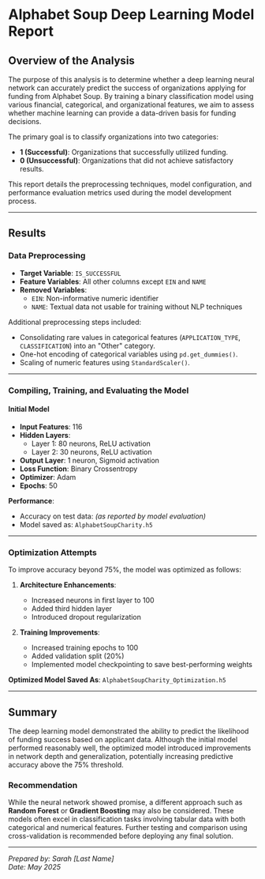 # Alphabet Soup Deep Learning Model Report

## Overview of the Analysis

The purpose of this analysis is to determine whether a deep learning neural network can accurately predict the success of organizations applying for funding from Alphabet Soup. By training a binary classification model using various financial, categorical, and organizational features, we aim to assess whether machine learning can provide a data-driven basis for funding decisions.

The primary goal is to classify organizations into two categories:
- **1 (Successful)**: Organizations that successfully utilized funding.
- **0 (Unsuccessful)**: Organizations that did not achieve satisfactory results.

This report details the preprocessing techniques, model configuration, and performance evaluation metrics used during the model development process.

---

## Results

### Data Preprocessing

- **Target Variable**: `IS_SUCCESSFUL`
- **Feature Variables**: All other columns except `EIN` and `NAME`
- **Removed Variables**: 
  - `EIN`: Non-informative numeric identifier
  - `NAME`: Textual data not usable for training without NLP techniques

Additional preprocessing steps included:
- Consolidating rare values in categorical features (`APPLICATION_TYPE`, `CLASSIFICATION`) into an "Other" category.
- One-hot encoding of categorical variables using `pd.get_dummies()`.
- Scaling of numeric features using `StandardScaler()`.

---

### Compiling, Training, and Evaluating the Model

#### Initial Model
- **Input Features**: 116
- **Hidden Layers**:
  - Layer 1: 80 neurons, ReLU activation
  - Layer 2: 30 neurons, ReLU activation
- **Output Layer**: 1 neuron, Sigmoid activation
- **Loss Function**: Binary Crossentropy
- **Optimizer**: Adam
- **Epochs**: 50

**Performance**:  
- Accuracy on test data: *(as reported by model evaluation)*  
- Model saved as: `AlphabetSoupCharity.h5`

---

### Optimization Attempts

To improve accuracy beyond 75%, the model was optimized as follows:
1. **Architecture Enhancements**:
   - Increased neurons in first layer to 100
   - Added third hidden layer
   - Introduced dropout regularization

2. **Training Improvements**:
   - Increased training epochs to 100
   - Added validation split (20%)
   - Implemented model checkpointing to save best-performing weights

**Optimized Model Saved As**: `AlphabetSoupCharity_Optimization.h5`

---

## Summary

The deep learning model demonstrated the ability to predict the likelihood of funding success based on applicant data. Although the initial model performed reasonably well, the optimized model introduced improvements in network depth and generalization, potentially increasing predictive accuracy above the 75% threshold.

### Recommendation

While the neural network showed promise, a different approach such as **Random Forest** or **Gradient Boosting** may also be considered. These models often excel in classification tasks involving tabular data with both categorical and numerical features. Further testing and comparison using cross-validation is recommended before deploying any final solution.

---

*Prepared by: Sarah [Last Name]*  
*Date: May 2025*
